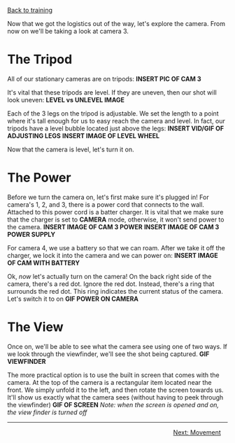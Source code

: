 <!-- TITLE: 102 - How do I use this camera? -->
<!-- SUBTITLE: Step 1: Power On, Step 2: Have fun! -->
[Back to training](/video/training)

Now that we got the logistics out of the way, let's explore the camera. From now on we'll be taking a look at camera 3. 
# The Tripod 
All of our stationary cameras are on tripods:
**INSERT PIC OF CAM 3**

It's vital that these tripods are level. If they are uneven, then our shot will look uneven:
**LEVEL vs UNLEVEL IMAGE**

Each of the 3 legs on the tripod is adjustable. We set the length to a point where it's tall enough for us to easy reach the camera and level. In fact, our tripods have a level bubble located just above the legs:
**INSERT VID/GIF OF ADJUSTING LEGS**
**INSERT IMAGE OF LEVEL WHEEL**

Now that the camera is level, let's turn it on.
# The Power
Before we turn the camera on, let's first make sure it's plugged in! For camera's 1, 2, and 3, there is a power cord that connects to the wall. Attached to this power cord is a batter charger. It is vital that we make sure that the charger is set to **CAMERA** mode, otherwise, it won't send power to the camera.
**INSERT IMAGE OF CAM 3 POWER**
**INSERT IMAGE OF CAM 3 POWER SUPPLY**

For camera 4, we use a battery so that we can roam. After we take it off the charger, we lock it into the camera and we can power on:
**INSERT IMAGE OF CAM WITH BATTERY**

Ok, _now_ let's actually turn on the camera! On the back right side of the camera, there's a red dot. Ignore the red dot. Instead, there's a ring that surrounds the red dot. This ring indicates the current status of the camera. Let's switch it to on
**GIF POWER ON CAMERA**

# The View
Once on, we'll be able to see what the camera see using one of two ways. If we look through the viewfinder, we'll see the shot being captured.
**GIF VIEWFINDER**

The more practical option is to use the built in screen that comes with the camera. At the top of the camera is a rectangular item located near the front. We simply unfold it to the left, and then rotate the screen towards us. It'll show us exactly what the camera sees (without having to peek through the viewfinder)
**GIF OF SCREEN**
*Note: when the screen is opened and on, the view finder is turned off*

---

<div style="text-align:right"><a href="/video/training-pages/103">Next: Movement</a>&nbsp;&nbsp;&nbsp;&nbsp;</div>